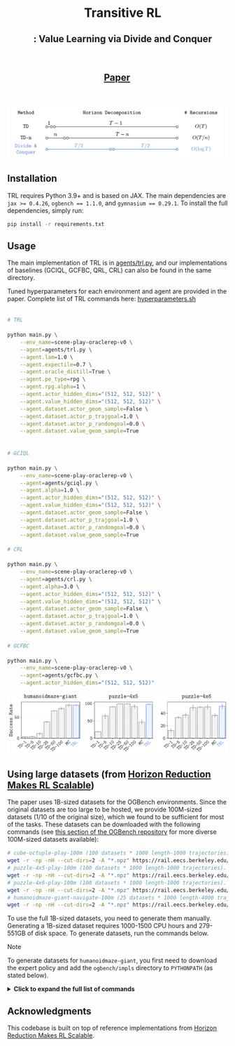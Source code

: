 <div align="center">

<div id="user-content-toc" style="margin-bottom: 50px">
  <ul align="center" style="list-style: none;">
    <summary>
      <h1>Transitive RL</h1>
      <h2>:    Value Learning via Divide and Conquer</h3>
      <br>
      <h2><a href="https://arxiv.org/abs/2510.22512">Paper</a> &emsp;</h2>
    </summary>
  </ul>
</div>

</div>


![teaser](assets/teaser.png)



## Installation

TRL requires Python 3.9+ and is based on JAX. The main dependencies are
`jax >= 0.4.26`, `ogbench == 1.1.0`, and `gymnasium == 0.29.1`.
To install the full dependencies, simply run:
```bash
pip install -r requirements.txt
```

## Usage

The main implementation of TRL is in [agents/trl.py](agents/trl.py),
and our implementations of baselines (GCIQL, GCFBC, QRL, CRL)
can also be found in the same directory.

Tuned hyperparameters for each environment and agent are provided in the paper.
Complete list of TRL commands here: [hyperparameters.sh](hyperparameters.sh)

```bash

# TRL

python main.py \
    --env_name=scene-play-oraclerep-v0 \
    --agent=agents/trl.py \
    --agent.lam=1.0 \
    --agent.expectile=0.7 \
    --agent.oracle_distill=True \
    --agent.pe_type=rpg \
    --agent.rpg.alpha=1 \
    --agent.actor_hidden_dims="(512, 512, 512)" \
    --agent.value_hidden_dims="(512, 512, 512)" \
    --agent.dataset.actor_geom_sample=False \
    --agent.dataset.actor_p_trajgoal=1.0 \
    --agent.dataset.actor_p_randomgoal=0.0 \
    --agent.dataset.value_geom_sample=True


# GCIQL

python main.py \
    --env_name=scene-play-oraclerep-v0 \
    --agent=agents/gciql.py \
    --agent.alpha=1.0 \
    --agent.actor_hidden_dims="(512, 512, 512)" \
    --agent.value_hidden_dims="(512, 512, 512)" \
    --agent.dataset.actor_geom_sample=False \
    --agent.dataset.actor_p_trajgoal=1.0 \
    --agent.dataset.actor_p_randomgoal=0.0 \
    --agent.dataset.value_geom_sample=True

# CRL

python main.py \
    --env_name=scene-play-oraclerep-v0 \
    --agent=agents/crl.py \
    --agent.alpha=3.0 \
    --agent.actor_hidden_dims="(512, 512, 512)" \
    --agent.value_hidden_dims="(512, 512, 512)" \
    --agent.dataset.actor_geom_sample=False \
    --agent.dataset.actor_p_trajgoal=1.0 \
    --agent.dataset.actor_p_randomgoal=0.0 \
    --agent.dataset.value_geom_sample=True

# GCFBC

python main.py \
    --env_name=scene-play-oraclerep-v0 \
    --agent=agents/gcfbc.py \
    --agent.actor_hidden_dims="(512, 512, 512)"

```



![1b](assets/1b.png)

## Using large datasets (from [Horizon Reduction Makes RL Scalable](https://github.com/seohongpark/horizon-reduction/tree/master))

The paper uses 1B-sized datasets for the OGBench environments.
Since the original datasets are too large to be hosted, we provide 100M-sized datasets (1/10 of the original size),
which we found to be sufficient for most of the tasks.
These datasets can be downloaded with the following commands (see [this section of the OGBench repository](https://github.com/seohongpark/ogbench?tab=readme-ov-file#additional-features) for more diverse 100M-sized datasets available):
```bash
# cube-octuple-play-100m (100 datasets * 1000 length-1000 trajectories).
wget -r -np -nH --cut-dirs=2 -A "*.npz" https://rail.eecs.berkeley.edu/datasets/ogbench/cube-octuple-play-100m-v0/
# puzzle-4x5-play-100m (100 datasets * 1000 length-1000 trajectories).
wget -r -np -nH --cut-dirs=2 -A "*.npz" https://rail.eecs.berkeley.edu/datasets/ogbench/puzzle-4x5-play-100m-v0/
# puzzle-4x6-play-100m (100 datasets * 1000 length-1000 trajectories).
wget -r -np -nH --cut-dirs=2 -A "*.npz" https://rail.eecs.berkeley.edu/datasets/ogbench/puzzle-4x6-play-100m-v0/
# humanoidmaze-giant-navigate-100m (25 datasets * 1000 length-4000 trajectories).
wget -r -np -nH --cut-dirs=2 -A "*.npz" https://rail.eecs.berkeley.edu/datasets/ogbench/humanoidmaze-giant-navigate-100m-v0/
```

To use the full 1B-sized datasets, you need to generate them manually.
Generating a 1B-sized dataset requires 1000-1500 CPU hours and 279-551GB of disk space.
To generate datasets, run the commands below.

> [!NOTE]
> To generate datasets for `humanoidmaze-giant`, you first need to download the expert policy and add the `ogbench/impls` directory to `PYTHONPATH` (as stated below).
 
<details>
<summary><b>Click to expand the full list of commands</b></summary>

```bash
# You may parallelize the commands below. Each command takes 1-1.5 hours to finish.

git clone git@github.com:seohongpark/ogbench.git
cd ogbench

# cube-octuple-play-1b (1000 datasets * 1000 length-1000 trajectories).
for i in $(seq -w 0 999); do
    python data_gen_scripts/generate_manipspace.py --seed=$i --env_name=cube-octuple-v0 --save_path=<YOUR_DATA_DIRECTORY>/cube-octuple-play-1b-v0/cube-octuple-play-v0-$i.npz --num_episodes=1000 --max_episode_steps=1001 --dataset_type=play;
done

# puzzle-4x5-play-1b (1000 datasets * 1000 length-1000 trajectories).
for i in $(seq -w 0 999); do
    python data_gen_scripts/generate_manipspace.py --seed=$i --env_name=puzzle-4x5-v0 --save_path=<YOUR_DATA_DIRECTORY>/puzzle-4x5-play-1b-v0/puzzle-4x5-play-v0-$i.npz --num_episodes=1000 --max_episode_steps=1001 --dataset_type=play;
done

# puzzle-4x6-play-1b (1000 datasets * 1000 length-1000 trajectories).
for i in $(seq -w 0 999); do
    python data_gen_scripts/generate_manipspace.py --seed=$i --env_name=puzzle-4x6-v0 --save_path=<YOUR_DATA_DIRECTORY>/puzzle-4x6-play-1b-v0/puzzle-4x6-play-v0-$i.npz --num_episodes=1000 --max_episode_steps=1001 --dataset_type=play;
done

# humanoidmaze-giant-navigate-1b (250 datasets * 1000 length-4000 trajectories).
# (1) Download the expert policies from the OGBench repository.
wget https://rail.eecs.berkeley.edu/datasets/ogbench/experts.tar.gz
tar xf experts.tar.gz && rm experts.tar.gz
# (2) Add the `impls` directory to PYTHONPATH.
export PYTHONPATH="impls:${PYTHONPATH}"  
# (3) Generate datasets.
for i in $(seq -w 0 249); do
    python data_gen_scripts/generate_locomaze.py --seed=$i --env_name=humanoidmaze-giant-v0 --save_path=<YOUR_DATA_DIRECTORY>/humanoidmaze-giant-navigate-1b-v0/humanoidmaze-giant-navigate-v0-$i.npz --num_episodes=1000 --max_episode_steps=4001 --dataset_type=navigate --restore_path=<YOUR_EXPERT_DIRECTORY>/humanoid --restore_epoch=40000000;
done
```

</details>






## Acknowledgments

This codebase is built on top of reference implementations from [Horizon Reduction Makes RL Scalable](https://github.com/seohongpark/horizon-reduction/tree/master).
